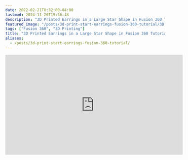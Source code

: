 ```yaml
---
date: 2022-02-21T8:32:00-04:00
lastmod: 2024-11-20T19:36:48
description: "3D Printed Earrings in a Large Star Shape in Fusion 360 Tutorial"
featured_image: "/posts/3d-print-start-earrings-fusion-360-tutorial/3D Print Star Earings Title.jpg"
tags: ["Fusion 360", "3D Printing"]
title: "3D Printed Earrings in a Large Star Shape in Fusion 360 Tutorial"
aliases:
  - /posts/3d-print-start-earrings-fusion-360-tutorial/
---
```


<div class="iframe-16-9-container">
<iframe class="youTubeIframe" width="560" height="315" src="https://www.youtube.com/embed/TkMQeYTz0wo?rel=0" title="YouTube video player" frameborder="0" allow="accelerometer; autoplay; clipboard-write; encrypted-media; gyroscope; picture-in-picture; web-share" allowfullscreen></iframe>
</div>
